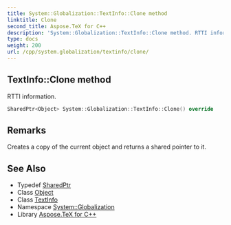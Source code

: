 ```yaml
---
title: System::Globalization::TextInfo::Clone method
linktitle: Clone
second_title: Aspose.TeX for C++
description: 'System::Globalization::TextInfo::Clone method. RTTI information in C++.'
type: docs
weight: 200
url: /cpp/system.globalization/textinfo/clone/
---
```

## TextInfo::Clone method


RTTI information.

```cpp
SharedPtr<Object> System::Globalization::TextInfo::Clone() override
```

## Remarks


Creates a copy of the current object and returns a shared pointer to it. 
## See Also

* Typedef [SharedPtr](../../../system/sharedptr/)
* Class [Object](../../../system/object/)
* Class [TextInfo](../)
* Namespace [System::Globalization](../../)
* Library [Aspose.TeX for C++](../../../)
